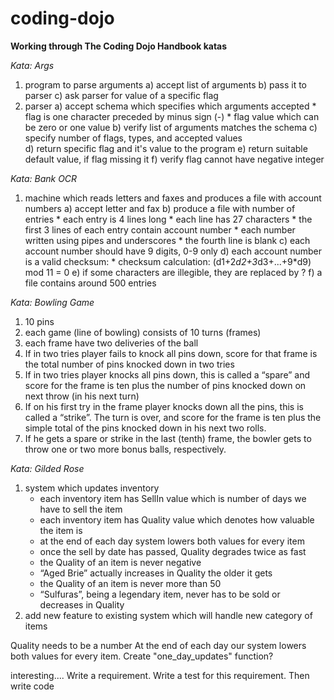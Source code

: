 # coding-dojo

**Working through The Coding Dojo Handbook katas**

_Kata: Args_

1. program to parse arguments
    a) accept list of arguments
    b) pass it to parser
    c) ask parser for value of a specific flag
2. parser
    a) accept schema which specifies which arguments accepted
        * flag is one character preceded by minus sign (-)
        * flag value which can be zero or one value
    b) verify list of arguments matches the schema
    c) specify number of flags, types, and accepted values                
    d) return specific flag and it's value to the program
    e) return suitable default value, if flag missing it
    f) verify flag cannot have negative integer
        

_Kata: Bank OCR_

1. machine which reads letters and faxes and produces a file with account numbers
    a) accept letter and fax
    b) produce a file with number of entries
        * each entry is 4 lines long
        * each line has 27 characters
        * the first 3 lines of each entry contain account number
        * each number written using pipes and underscores
        * the fourth line is blank
    c) each account number should have 9 digits, 0-9 only
    d) each account number is a valid checksum:
        * checksum calculation: (d1+2*d2+3*d3+...+9*d9) mod 11 = 0
    e) if some characters are illegible, they are replaced by ?
    f) a file contains around 500 entries


_Kata: Bowling Game_

1. 10 pins
2. each game (line of bowling) consists of 10 turns (frames)
3. each frame have two deliveries of the ball
4. If in two tries player fails to knock all pins down, score for that frame is the total number 
   of pins knocked down in two tries
5. If in two tries player knocks all pins down, this is called a “spare” and score for the 
   frame is ten plus the number of pins knocked down on next throw (in his next turn)
6. If on his first try in the frame player knocks down all the pins, this is called a “strike”. The 
   turn is over, and score for the frame is ten plus the simple total of the pins knocked 
   down in his next two rolls.
7. If he gets a spare or strike in the last (tenth) frame, the bowler gets to throw one or two more bonus 
   balls, respectively.


_Kata: Gilded Rose_

1. system which updates inventory
    * each inventory item has SellIn value which is number of days we have to sell the item
    * each inventory item has Quality value which denotes how valuable the item is
    * at the end of each day system lowers both values for every item
    * once the sell by date has passed, Quality degrades twice as fast
    * the Quality of an item is never negative
    * “Aged Brie” actually increases in Quality the older it gets
    * the Quality of an item is never more than 50
    * “Sulfuras”, being a legendary item, never has to be sold or decreases in Quality
2. add new feature to existing system which will handle new category of items

Quality needs to be a number
At the end of each day our system lowers both values for every item. Create "one_day_updates" function?

interesting.... Write a requirement. Write a test for this requirement. Then write code